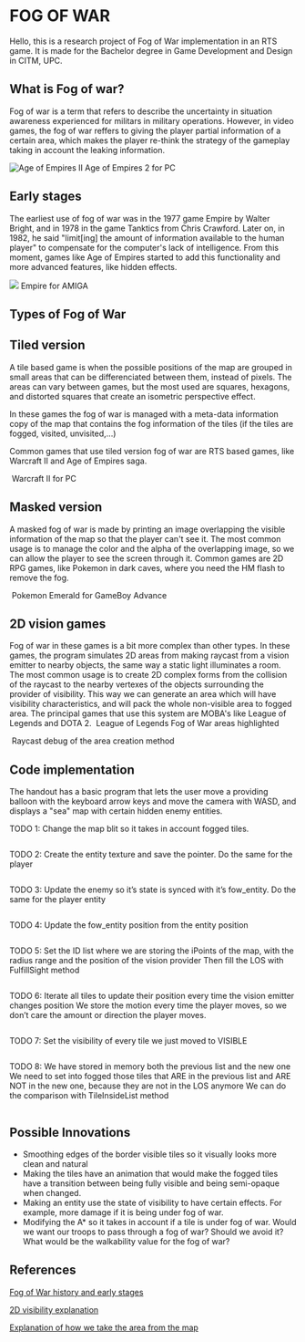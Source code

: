 # FOG OF WAR

Hello, this is a research project of Fog of War implementation in an RTS game. It is made for the Bachelor degree in Game Development and Design in CITM, UPC.

## What is Fog of war?

Fog of war is a term that refers to describe the uncertainty in situation awareness experienced for militars in military operations. However, in video games, the fog of war reffers to giving the player partial information of a certain area, which makes the player re-think the strategy of the gameplay taking in account the leaking information. 

<img src="docs/age_of_empires_2.png" alt="Age of Empires II" class="inline"/>
Age of Empires 2 for PC

## Early stages

The earliest use of fog of war was in the 1977 game Empire by Walter Bright, and in 1978 in the game Tanktics from Chris Crawford. Later on, in 1982, he said "limit[ing] the amount of information available to the human player" to compensate for the computer's lack of intelligence.
From this moment, games like Age of Empires started to add this functionality and more advanced features, like hidden effects. 

![](docs/empire.jpg)
Empire for AMIGA

## Types of Fog of War

## Tiled version

A tile based game is when the possible positions of the map are grouped in small areas that can be differenciated between them, instead of pixels. The areas can vary between games, but the most used are squares, hexagons, and distorted squares that create an isometric perspective effect. 

In these games the fog of war is managed with a meta-data information copy of the map that contains the fog information of the tiles (if the tiles are fogged, visited, unvisited,...)

Common games that use tiled version fog of war are RTS based games, like Warcraft II and Age of Empires saga. 

<img src="docs/tiled_based_game.png" alt="" class="inline"/>
Warcraft II for PC

## Masked version

A masked fog of war is made by printing an image overlapping the visible information of the map so that the player can't see it.
The most common usage is to manage the color and the alpha of the overlapping image, so we can allow the player to see the screen through it. 
Common games are 2D RPG games, like Pokemon in dark caves, where you need the HM flash to remove the fog. 

<img src="docs/masked_based_game.png" alt="" class="inline"/>
Pokemon Emerald for GameBoy Advance

## 2D vision games

Fog of war in these games is a bit more complex than other types. In these games, the program simulates 2D areas from making raycast from a vision emitter to nearby objects, the same way a static light illuminates a room. The most common usage is to create 2D complex forms from the collision of the raycast to the nearby vertexes of the objects surrounding the provider of visibility. This way we can generate an area which will have visibility characteristics, and will pack the whole non-visible area to fogged area. The principal games that use this system are MOBA's like League of Legends and DOTA 2. 
<img src="docs/league_of_legends.png" alt="" class="inline"/>
League of Legends Fog of War areas highlighted


<img src="docs/2d_visibility.png" alt="" class="inline"/>
Raycast debug of the area creation method

## Code implementation

The handout has a basic program that lets the user move a providing balloon with the keyboard arrow keys and move the camera with WASD, and displays a "sea" map with certain hidden enemy entities. 

TODO 1: Change the map blit so it takes in account fogged tiles. 

<img src="docs/todo_1.png" alt="" class="inline"/>

TODO 2: Create the entity texture and save the pointer. Do the same for the player

<img src="docs/todo 2.png" alt="" class="inline"/>

TODO 3: Update the enemy so it’s state is synced with it’s fow_entity. Do the same for the player entity

<img src="docs/todo_3.png" alt="" class="inline"/>

TODO 4: Update the fow_entity position from the entity position

<img src="docs/todo_4.png" alt="" class="inline"/>

TODO 5: Set the ID list where we are storing the iPoints of the map, with the radius range and the position of the vision provider
Then fill the LOS with FulfillSight method 

<img src="docs/todo_5.png" alt="" class="inline"/>

TODO 6: Iterate all tiles to update their position every time the vision emitter changes position
We store the motion every time the player moves, so we don’t care the amount or direction the 
player moves. 

<img src="docs/todo_6.png" alt="" class="inline"/>

TODO 7: Set the visibility of every tile we just moved to VISIBLE

<img src="docs/todo_7.png" alt="" class="inline"/>

TODO 8: We have stored in memory both the previous list and the new one
We need to set into fogged those tiles that ARE in the previous list and ARE NOT in the new one, because they are not in the LOS anymore
We can do the comparison with TileInsideList method

<img src="docs/todo_8.png" alt="" class="inline"/>

## Possible Innovations

- Smoothing edges of the border visible tiles so it visually looks more clean and natural
- Making the tiles have an animation that would make the fogged tiles have a transition between being fully visible and being semi-opaque when changed. 
- Making an entity use the state of visibility to have certain effects. For example, more damage if it is being under fog of war. 
- Modifying the A* so it takes in account if a tile is under fog of war. Would we want our troops to pass through a fog of war? Should we avoid it? What would be the walkability value for the fog of war?

## References

<a href="https://en.wikipedia.org/wiki/Fog_of_war">Fog of War history and early stages</a>

<a href="https://https://www.redblobgames.com/articles/visibility/">2D visibility explanation</a>

<a href="http://bobkoon.com/how-to-implement-a-fog-of-war-part-1-chunky/">Explanation of how we take the area from the map</a>
